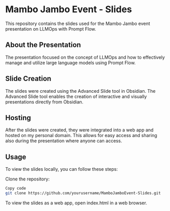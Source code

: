 # Mambo Jambo Event - Slides

This repository contains the slides used for the Mambo Jambo event presentation on LLMOps with Prompt Flow.

## About the Presentation
The presentation focused on the concept of LLMOps and how to effectively manage and utilize large language models using Prompt Flow.

## Slide Creation
The slides were created using the Advanced Slide tool in Obsidian. The Advanced Slide tool enables the creation of interactive and visually presentations directly from Obsidian.

## Hosting
After the slides were created, they were integrated into a web app and hosted on my personal domain. This allows for easy access and sharing also during the presentation where anyone can access.


## Usage
To view the slides locally, you can follow these steps:

Clone the repository:

```bash
Copy code
git clone https://github.com/yourusername/MamboJamboEvent-Slides.git
```

To view the slides as a web app, open index.html in a web browser.
